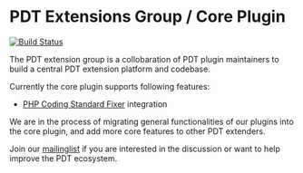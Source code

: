 PDT Extensions Group / Core Plugin
==================================

[![Build Status](https://secure.travis-ci.org/pdt-eg/Core-Plugin.png)](http://travis-ci.org/pdt-eg/Core-Plugin)

The PDT extension group is a collobaration of PDT plugin maintainers to build a central PDT extension platform and codebase.

Currently the core plugin supports following features:

- [PHP Coding Standard Fixer](http://cs.sensiolabs.org/) integration


We are in the process of migrating general functionalities of our plugins into the core plugin, and add more core features to
other PDT extenders.

Join our [mailinglist](https://groups.google.com/forum/?fromgroups#!forum/pdt-extensions-platform) if you are interested in the discussion or want to help improve the PDT ecosystem.

